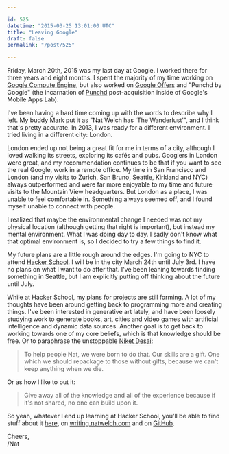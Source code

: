 ```yaml
---

id: 525
datetime: "2015-03-25 13:01:00 UTC"
title: "Leaving Google"
draft: false
permalink: "/post/525"

---
```


Friday, March 20th, 2015 was my last day at Google. I worked there for three years and eight months. I spent the majority of my time working on [Google Compute Engine](http://techcrunch.com/2012/06/28/google-compute-engine/), but also worked on [Google Offers](https://en.wikipedia.org/wiki/Google_Offers) and "Punchd by Google" (the incarnation of [Punchd](https://getpunchd.com/) post-acquisition inside of Google's Mobile Apps Lab).

I've been having a hard time coming up with the words to describe why I left. My buddy [Mark](http://markgius.com/) put it as "Nat Welch has 'The Wanderlust'", and I think that's pretty accurate. In 2013, I was ready for a different environment. I tried living in a different city: London.

London ended up not being a great fit for me in terms of a city, although I loved walking its streets, exploring its cafés and pubs. Googlers in London were great, and my recommendation continues to be that if you want to see the real Google, work in a remote office. My time in San Francisco and London (and my visits to Zurich, San Bruno, Seattle, Kirkland and NYC) always outperformed and were far more enjoyable to my time and future visits to the Mountain View headquarters. But London as a place, I was unable to feel comfortable in. Something always seemed off, and I found myself unable to connect with people.

I realized that maybe the environmental change I needed was not my physical location (although getting that right is important), but instead my mental environment. What I was doing day to day. I sadly don't know what that optimal environment is, so I decided to try a few things to find it.

My future plans are a little rough around the edges. I'm going to NYC to attend [Hacker School](http://hackerschool.com). I will be in the city March 24th until July 3rd. I have no plans on what I want to do after that. I've been leaning towards finding something in Seattle, but I am explicitly putting off thinking about the future until July.

While at Hacker School, my plans for projects are still forming. A lot of my thoughts have been around getting back to programming more and creating things. I've been interested in generative art lately, and have been loosely studying work to generate books, art, cities and video games with artificial intelligence and dynamic data sources. Another goal is to get back to working towards one of my core beliefs, which is that knowledge should be free. Or to paraphrase the unstoppable [Niket Desai](http://niket.com/):

 > To help people Nat, we were born to do that. Our skills are a gift. One which we should repackage to those without gifts, because we can't keep anything when we die.

Or as how I like to put it: 

 > Give away all of the knowledge and all of the experience because if it's not shared, no one can build upon it.

So yeah, whatever I end up learning at Hacker School, you'll be able to find stuff about it [here](http://pseudoweb.net/archives), on [writing.natwelch.com](http://writing.natwelch.com) and on [GitHub](http://github.com/icco).

Cheers,  
/Nat


